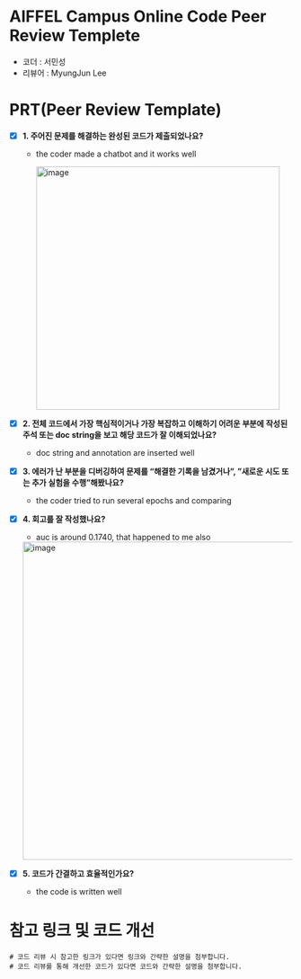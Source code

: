 # AIFFEL Campus Online Code Peer Review Templete
- 코더 : 서민성
- 리뷰어 : MyungJun Lee


# PRT(Peer Review Template)
- [X]  **1. 주어진 문제를 해결하는 완성된 코드가 제출되었나요?**

    - the coder made a chatbot and it works well

      <img width="433" alt="image" src="https://github.com/Chancecatch1/AIFFEL_Quest_ms/assets/129345591/5e48b6bf-2aa4-40b2-916a-da5753fd8992">

    
- [X]  **2. 전체 코드에서 가장 핵심적이거나 가장 복잡하고 이해하기 어려운 부분에 작성된 주석 또는 doc string을 보고 해당 코드가 잘 이해되었나요?**
      
    - doc string and annotation are inserted well
        
- [X]  **3. 에러가 난 부분을 디버깅하여 문제를 “해결한 기록을 남겼거나”, ”새로운 시도 또는 추가 실험을 수행”해봤나요?**

    - the coder tried to run several epochs and comparing
        
- [X]  **4. 회고를 잘 작성했나요?**

    - auc is around 0.1740, that happened to me also

     <img width="566" alt="image" src="https://github.com/Chancecatch1/AIFFEL_Quest_ms/assets/129345591/b406667f-e9d4-42fb-bb27-c5df06404399">

        
- [X]  **5. 코드가 간결하고 효율적인가요?**

    - the code is written well
      


# 참고 링크 및 코드 개선
```
# 코드 리뷰 시 참고한 링크가 있다면 링크와 간략한 설명을 첨부합니다.
# 코드 리뷰를 통해 개선한 코드가 있다면 코드와 간략한 설명을 첨부합니다.
```
